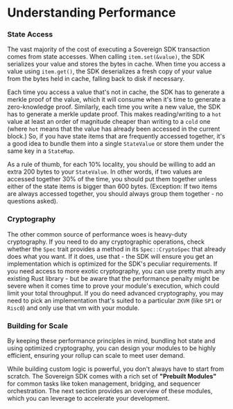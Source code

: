 # Understanding Performance 

### State Access

The vast majority of the cost of executing a Sovereign SDK transaction comes from state accesses. When calling `item.set(&value)`, the SDK serializes your value and stores the bytes in cache. When time you access a value using `item.get()`, the SDK deserializes a fresh copy of your value from the bytes held in cache, falling back to disk if necessary.

Each time you access a value that's not in cache, the SDK has to generate a merkle proof of the value, which it will consume when it's time to generate a zero-knowledge proof. Similarly, each time you write a new value, the SDK has to generate a merkle update proof. This makes reading/writing to a `hot` value at least an order of magnitude cheaper than writing to a `cold` one (where `hot` means that the value has already been accessed in the current block.) So, if you have state items that are frequently accessed together, it's a good idea to bundle them into a single `StateValue` or store them under the same key in a `StateMap`.

As a rule of thumb, for each 10% locality, you should be willing to add an extra 200 bytes to your `StateValue`. In other words, if two values are accessed together 30% of the time, you should put them together unless either of the state items is bigger than 600 bytes. (Exception: If two items are always accessed together, you should always group them together - no questions asked).

### Cryptography

The other common source of performance woes is heavy-duty cryptography. If you need to do any cryptographic operations, check whether the `Spec` trait provides a method in its `Spec::CryptoSpec` that already does what you want. If it does, use that - the SDK will ensure you get an implementation which is optimized for the SDK's peculiar requirements. If you need access to more exotic cryptography, you can use pretty much any existing Rust library - but be aware that the performance penalty might be severe when it comes time to prove your module's execution, which could limit your total throughput. If you do need advanced cryptography, you may need to pick an implementation that's suited to a particular `ZKVM` (like `SP1` or `Risc0`) and only use that vm with your module.

### Building for Scale

By keeping these performance principles in mind, bundling hot state and using optimized cryptography, you can design your modules to be highly efficient, ensuring your rollup can scale to meet user demand.

While building custom logic is powerful, you don't always have to start from scratch. The Sovereign SDK comes with a rich set of **"Prebuilt Modules"** for common tasks like token management, bridging, and sequencer orchestration. The next section provides an overview of these modules, which you can leverage to accelerate your development.